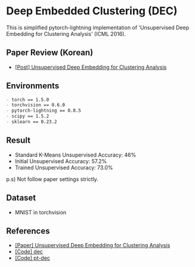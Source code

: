 # Deep Embedded Clustering (DEC)
This is simplified pytorch-lightning implementation of 'Unsupervised Deep Embedding for Clustering Analysis' (ICML 2016).


## Paper Review (Korean)
- [[Post] Unsupervised Deep Embedding for Clustering Analysis](https://youngerous.github.io/paper/2020/10/09/dec/)

## Environments

```markdown
- torch == 1.5.0
- torchvision == 0.6.0
- pytorch-lightning == 0.8.5
- scipy == 1.5.2
- sklearn == 0.23.2
```

## Result
- Standard K-Means Unsupervised Accuracy: 46%
- Initial Unsupervised Accuracy: 57.2%
- Trained Unsupervised Accuracy: 73.0%

p.s) Not follow paper settings strictly.

## Dataset
- MNIST in torchvision

## References
- [[Paper] Unsupervised Deep Embedding for Clustering Analysis](https://arxiv.org/abs/1511.06335)
- [[Code] dec](https://github.com/piiswrong/dec)
- [[Code] pt-dec](https://github.com/vlukiyanov/pt-dec)
